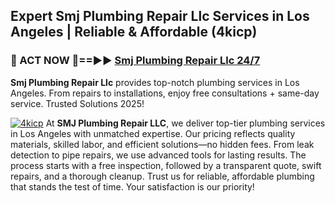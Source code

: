 ## Expert Smj Plumbing Repair Llc Services in Los Angeles | Reliable & Affordable (4kicp)  

<h3>🚿 ACT NOW 🌟==►► <a href="https://tinyurl.com/2ne6vx2x" rel="nofollow">Smj Plumbing Repair Llc 24/7</a></h3>

**Smj Plumbing Repair Llc** provides top-notch plumbing services in Los Angeles. From repairs to installations, enjoy free consultations + same-day service. Trusted Solutions 2025!

[![4kicp](https://i.imgur.com/4PFF4AK.jpeg)](https://tinyurl.com/2ne6vx2x)
At **SMJ Plumbing Repair LLC**, we deliver top-tier plumbing services in Los Angeles with unmatched expertise. Our pricing reflects quality materials, skilled labor, and efficient solutions—no hidden fees. From leak detection to pipe repairs, we use advanced tools for lasting results. The process starts with a free inspection, followed by a transparent quote, swift repairs, and a thorough cleanup. Trust us for reliable, affordable plumbing that stands the test of time. Your satisfaction is our priority!